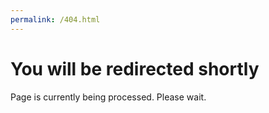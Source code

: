 ```yaml
---
permalink: /404.html
---
```

<meta http-equiv="refresh" content="15" >
<h1>You will be redirected shortly</h1>
<p>Page is currently being processed. Please wait.

